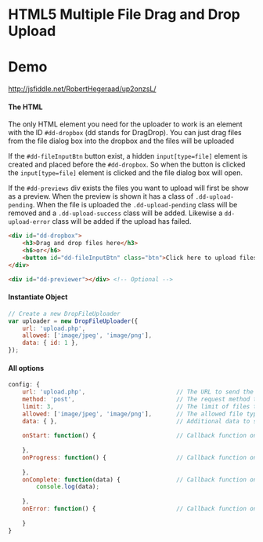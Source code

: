 HTML5 Multiple File Drag and Drop Upload
=====

# Demo

http://jsfiddle.net/RobertHegeraad/up2onzsL/

#### The HTML

The only HTML element you need for the uploader to work is an element with the ID `#dd-dropbox` (dd stands for DragDrop). You can just drag files from the file dialog box into the dropbox and the files will be uploaded

If the `#dd-fileInputBtn` button exist, a hidden `input[type=file]` element is created and placed before the `#dd-dropbox`. So when the button is clicked the `input[type=file]` element is clicked and the file dialog box will open.

If the `#dd-previews` div exists the files you want to upload will first be show as a preview. When the preview is shown it has a class of `.dd-upload-pending`. When the file is uploaded the `.dd-upload-pending` class will be removed and a `.dd-upload-success` class will be added. Likewise a `dd-upload-error` class will be added if the upload has failed.

```html
<div id="dd-dropbox">
	<h3>Drag and drop files here</h3>
	<h6>or</h6>
	<button id="dd-fileInputBtn" class="btn">Click here to upload files</button> <!-- Optional -->
</div>

<div id="dd-previewer"></div> <!-- Optional -->
```

#### Instantiate Object

```js
// Create a new DropFileUploader
var uploader = new DropFileUploader({
	url: 'upload.php',
	allowed: ['image/jpeg', 'image/png'],
	data: { id: 1 },
});
```

#### All options

```js
config: {
	url: 'upload.php',							// The URL to send the files to
	method: 'post',								// The request method to use (GET/POST/PUT/DELETE)
	limit: 3,									// The limit of files that can be send at once
	allowed: ['image/jpeg', 'image/png'],		// The allowed file type, files are checked on MIME-type
	data: { },									// Additional data to send to the server
	
	onStart: function() {						// Callback function on start of the upload
	
	},
	onProgress: function() {					// Callback function on progress of the upload
	
	},
	onComplete: function(data) {				// Callback function on completion of the upload
		console.log(data);
	
	},
	onError: function() {						// Callback function on error of the upload
	
	}
}
```